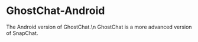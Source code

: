GhostChat-Android
=================

The Android version of GhostChat.\n
GhostChat is a more advanced version of SnapChat.
